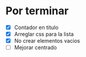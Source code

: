 # Por terminar

- [X] Contador en titulo
- [X] Arreglar css para la lista
- [X] No crear elementos vacios
- [ ] Mejorar centrado
